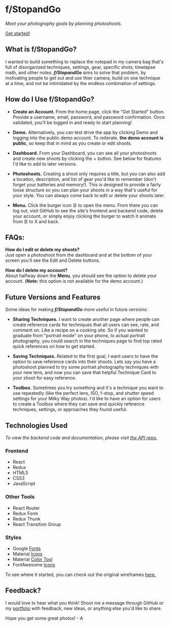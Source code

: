 # f/StopandGo
_Meet your photography goals by planning photoshoots._

[Get started!](https://fstopandgo.herokuapp.com)

## What is f/StopandGo?
I wanted to build something to replace the notepad in my camera bag that's full of disorganized techniques, settings, gear, specific shots, timelapse math, and other notes. **_f/StopandGo_** aims to solve that problem, by motivating people to get out and _use_ thier camera, build on one technique at a time, and not be intimidated by the endless combination of settings.

## How do I Use f/StopandGo?
* **Create an Account.** From the home page, click the "Get Started" button. Provide a username, email, password, and password confirmation. Once validated, you'll be logged in and ready to start planning! 

* **Demo.** Alternatively, you can test drive the app by clicking Demo and logging into the public demo account. To reiterate, **the demo account is public**, so keep that in mind as you create or edit shoots.

* **Dashboard.** From your Dashboard, you can see all your photoshoots and create new shoots by clicking the + button. See below for features I'd like to add to later versions.

* **Photoshoots.** Creating a shoot only requires a title, but you can also add a location, description, and list of gear you'd like to remember (don't forget your batteries and memory!). This is designed to provide a fairly loose structure so you can plan your shoots in a way that's useful for your style. You can always come back to edit or delete your shoots later.
  
* **Menu.** Click the burger icon &#9776; to open the menu. From there you can log out, visit GitHub to see the site's frontend and backend code, delete your account, or simply enjoy clicking the burger to watch it animate from &#9776; to X and back. 
	
## FAQs:
**How do I edit or delete my shoots?**  
Just open a photoshoot from the dashboard and at the bottom of your screen you'll see the Edit and Delete buttons. 
  
**How do I delete my account?**  
About halfway down the **Menu**, you should see the option to delete your account. (**Note:** this option is not available for the demo account.)

## Future Versions and Features
Some ideas for making **_f/StopandGo_** more useful in future versions:

* **Sharing Techniques.** I want to create another page where people can create reference cards for techniques that all users can see, rate, and comment on. Like a recipe on a cooking site. So if you wanted to graduate from "portrait mode" on your phone, to actual portrait photography, you could search in the techniques page to find top rated quick references on how to get started.

* **Saving Techniques.** Related to the first goal, I want users to have the option to save reference cards into their shoots. Lets say you have a photoshoot planned to try some portrait photography techniques with your new lens, and now you can save that helpful Technique Card to your shoot for easy reference. 
  
* **Toolbox.** Sometimes you try something and it's a technique you want to use repeatedly (like the perfect lens, ISO, f-stop, and shutter speed settings for your Milky Way photos). I'd like to have an option for users to create a Toolbox where they can save and quickly reference techniques, settings, or approaches they found useful.

## Technologies Used
_To view the backend code and documentation, please visit [the API repo.](https://github.com/alexwarnes/fstopandgo-api)_

### Frontend
  * React
  * Redux
  * HTML5
  * CSS3
  * JavaScript

### Other Tools
  * React Router
  * Redux Form
  * Redux Thunk
  * React Transition Group

### Styles
  * Google [Fonts](https://fonts.google.com/)
  * Material [Icons](https://material.io/tools/icons/)
  * Material [Color Tool](https://material.io/tools/color/#!/?view.left=0&view.right=0&primary.color=37474F&secondary.color=1DE9B6)
  * FontAwesome [Icons](https://fontawesome.com/)

To see where it started, you can check out the original wireframes [here.](https://fstopandgo-wireframes--alexwarnes.repl.co/)

## Feedback?
I would love to hear what you think! Shoot me a message through GitHub or my [portfolio](https://www.alexwarnes.com) with feedback, new ideas, or anything else you'd like to share. 

Hope you get some great photos! - A